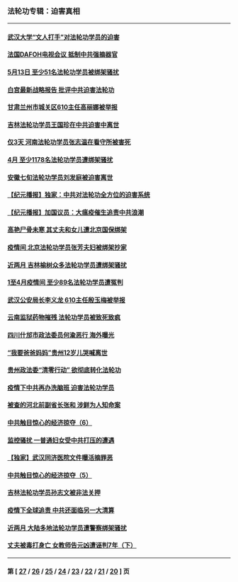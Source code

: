 ### 法轮功专辑：迫害真相
---
#### [武汉大学“文人打手”对法轮功学员的迫害](../../pages/nf4379/n12093584.md) 
#### [法国DAFOH电视会议 抵制中共强摘器官](../../pages/nf4379/n12128980.md) 
#### [5月13日 至少51名法轮功学员被绑架骚扰](../../pages/nf4379/n12126219.md) 
#### [白宫最新战略报告 批评中共迫害法轮功](../../pages/nf4379/n12127320.md) 
#### [甘肃兰州市城关区610主任高丽娜被举报](../../pages/nf4379/n12126754.md) 
#### [吉林法轮功学员王国珍在中共迫害中离世](../../pages/nf4379/n12123799.md) 
#### [仅3天 河南法轮功学员张志温在看守所被害死](../../pages/nf4379/n12123517.md) 
#### [4月 至少1178名法轮功学员遭绑架骚扰](../../pages/nf4379/n12118094.md) 
#### [安徽七旬法轮功学员刘发庭被迫害离世](../../pages/nf4379/n12112573.md) 
#### [【纪元播报】独家：中共对法轮功全方位的迫害系统](../../pages/nf4379/n12089565.md) 
#### [【纪元播报】加国议员：大瘟疫催生追责中共浪潮](../../pages/nf4379/n12091840.md) 
#### [高艳尸骨未寒 其丈夫和女儿遭北京国保绑架](../../pages/nf4379/n12089998.md) 
#### [疫情间 北京法轮功学员张芳夫妇被绑架抄家](../../pages/nf4379/n12088006.md) 
#### [近两月 吉林榆树众多法轮功学员遭绑架骚扰](../../pages/nf4379/n12085058.md) 
#### [1至4月疫情间 至少89名法轮功学员遭冤判](../../pages/nf4379/n12087370.md) 
#### [武汉公安局长李义龙 610主任殷玉梅被举报](../../pages/nf4379/n12084278.md) 
#### [云南监狱药物摧残 法轮功学员被致死致疯](../../pages/nf4379/n12082308.md) 
#### [四川什邡市政法委员何渝恶行 海外曝光](../../pages/nf4379/n12076321.md) 
#### [“我要爸爸妈妈”贵州12岁儿哭喊离世](../../pages/nf4379/n12079888.md) 
#### [贵州政法委“清零行动” 欲彻底转化法轮功](../../pages/nf4379/n12079515.md) 
#### [疫情下中共再办洗脑班 迫害法轮功学员](../../pages/nf4379/n12027127.md) 
#### [被查的河北前副省长张和 涉鲜为人知命案](../../pages/nf4379/n12075559.md) 
#### [中共触目惊心的经济掠夺（6）](../../pages/nf4379/n12070903.md) 
#### [监控骚扰 一普通妇女受中共打压的遭遇](../../pages/nf4379/n12073579.md) 
#### [【独家】武汉同济医院文件曝活摘罪恶](../../pages/nf4379/n12045273.md) 
#### [中共触目惊心的经济掠夺（5）](../../pages/nf4379/n12069686.md) 
#### [吉林法轮功学员孙志文被非法关押](../../pages/nf4379/n12072622.md) 
#### [疫情下全球追责 中共还面临另一大清算](../../pages/nf4379/n12070397.md) 
#### [近两月 大陆多地法轮功学员遭警察绑架骚扰](../../pages/nf4379/n12068001.md) 
#### [丈夫被毒打身亡 女教师告元凶遭诬判7年（下）](../../pages/nf4379/n12059303.md) 

---
#### 第 [ [27](./27.md) / [26](./26.md) / [25](./25.md) / [24](./24.md) / [23](./23.md) / [22](./22.md) / [21](./21.md) / [20](./20.md) ] 页
